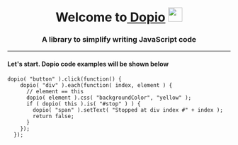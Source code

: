 <h1 align="center">Welcome to<a href="https://daniilshat.ru/" target="_blank"> Dopio</a> 
<img src="https://github.com/blackcater/blackcater/raw/main/images/Hi.gif" height="32"/></h1>
<h3 align="center">A library to simplify writing JavaScript code</h3>

<hr>

<h4>Let's start. Dopio code examples will be shown below</h4>

```
dopio( "button" ).click(function() {
    dopio( "div" ).each(function( index, element ) {
      // element == this
      dopio( element ).css( "backgroundColor", "yellow" );
      if ( dopio( this ).is( "#stop" ) ) {
        dopio( "span" ).setText( "Stopped at div index #" + index );
        return false;
      }
    });
  });
```
